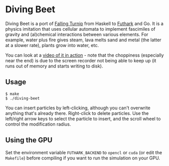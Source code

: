 # Diving Beet

Diving Beet is a port of [Falling
Turnip](https://github.com/tranma/falling-turnip) from Haskell to
[Futhark](https://futhark-lang.org) and Go.  It is a physics imitation
that uses cellular automata to implement fascimiles of gravity and
(al)chemical interactions between various elements.  For example,
water plus fire gives steam, lava melts sand and metal (the latter at
a slower rate), plants grow into water, etc.

You can look at a [video of it in
action](http://sigkill.dk/junk/diving-beet.webm) - note that the
choppiness (especially near the end) is due to the screen recorder not
being able to keep up (it runs out of memory and starts writing to
disk).

## Usage

```
$ make
$ ./diving-beet
```

You can insert particles by left-clicking, although you can't
overwrite anything that's already there.  Right-click to delete
particles.  Use the left/right arrow keys to select the particle to
insert, and the scroll wheel to control the modification radius.

## Using the GPU

Set the environment variable `FUTHARK_BACKEND` to `opencl` or `cuda`
(or edit the `Makefile`) before compiling if you want to run the
simulation on your GPU.
